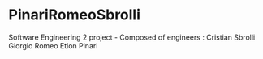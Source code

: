 # PinariRomeoSbrolli
Software Engineering 2 project -
Composed of engineers : 
Cristian Sbrolli
Giorgio Romeo
Etion Pinari
